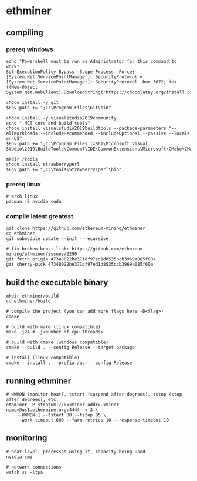 # ethminer

## compiling

### prereq windows

    echo "Powershell must be run as Administrator for this command to work"
    Set-ExecutionPolicy Bypass -Scope Process -Force; [System.Net.ServicePointManager]::SecurityProtocol = [System.Net.ServicePointManager]::SecurityProtocol -bor 3072; iex ((New-Object System.Net.WebClient).DownloadString('https://chocolatey.org/install.ps1'))

    choco install -y git
    $Env:path += ";C:\Program Files\Git\bin"

    choco install -y visualstudio2019community
    echo ".NET core and build tools"
    choco install visualstudio2019buildtools --package-parameters "--allWorkloads --includeRecommended --includeOptional --passive --locale en-US"
    $Env:path += ";C:\Program Files (x86)\Microsoft Visual Studio\2019\BuildTools\Common7\IDE\CommonExtensions\Microsoft\CMake\CMake\bin"

    mkdir /tools
    choco install strawberryperl
    $Env:path += ";C:\tools\Strawberry\perl\bin"

### prereq linux

    # arch linux
    pacman -S nvidia cuda

### compile latest greatest

    git clone https://github.com/ethereum-mining/ethminer
    cd ethminer
    git submodule update --init --recursive

    # fix broken boost link: https://github.com/ethereum-mining/ethminer/issues/2290 
    git fetch origin 47348022be371df97ed1d8535bcb3969a085f60a
    git cherry-pick 47348022be371df97ed1d8535bcb3969a085f60a

## build the executable binary

    mkdir ethminer/build
    cd ethminer/build

    # compile the project (you can add more flags here -D<flag>)
    cmake ..

    # build with make (linux compatible)
    make -j24 # -j<number-of-cpu-threads>

    # build with cmake (windows compatible)
    cmake --build . --config Release --target package

    # install (linux compatible)
    cmake --install . --prefix /usr --config Release

## running ethminer

    # HWMON (monitor heat), tstart (suspend after degrees), tstop (stop after degrees), etc.
    ethminer -P stratum://0x<miner-addr>.<miner-name>@us1.ethermine.org:4444 -v 3 \
        --HWMON 1 --tstart 80 --tstop 85 \
        --work-timeout 600 --farm-retries 10 --response-timeout 10

## monitoring

    # heat level, processes using it, capacity being used
    nvidia-smi

    # network connections
    watch ss -ltpa

